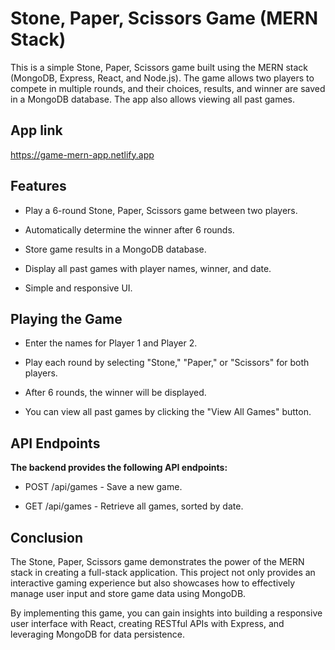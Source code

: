 # Stone, Paper, Scissors Game (MERN Stack)

This is a simple Stone, Paper, Scissors game built using the MERN stack (MongoDB, Express, React, and Node.js). The game allows two players to compete in multiple rounds, and their choices, results, and winner are saved in a MongoDB database. The app also allows viewing all past games.

## App link

https://game-mern-app.netlify.app

## Features

- Play a 6-round Stone, Paper, Scissors game between two players.

- Automatically determine the winner after 6 rounds.

- Store game results in a MongoDB database.

- Display all past games with player names, winner, and date.

- Simple and responsive UI.

## Playing the Game

- Enter the names for Player 1 and Player 2.

- Play each round by selecting "Stone," "Paper," or "Scissors" for both players.

- After 6 rounds, the winner will be displayed.

- You can view all past games by clicking the "View All Games" button.


## API Endpoints

**The backend provides the following API endpoints:**

- POST /api/games - Save a new game. 

- GET /api/games - Retrieve all games, sorted by date.

## Conclusion

The Stone, Paper, Scissors game demonstrates the power of the MERN stack in creating a full-stack application. This project not only provides an interactive gaming experience but also showcases how to effectively manage user input and store game data using MongoDB. 

By implementing this game, you can gain insights into building a responsive user interface with React, creating RESTful APIs with Express, and leveraging MongoDB for data persistence. 


